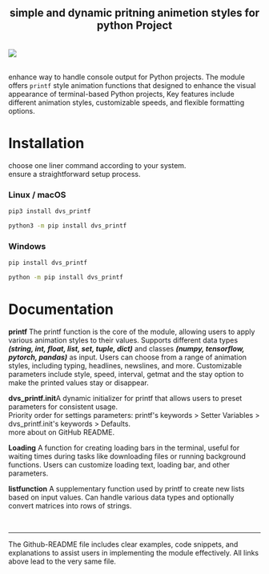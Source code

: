 
<div class="onelinetext" align="center" style="padding-top:35px;"><h2>simple and dynamic pritning animetion styles for python Project</h2></div> 
<br>
<a href="https://github.com/dhruvan-vyas/dvs_printf">
<img src="https://github.com/dhruvan-vyas/dvs_printf/blob/main/card_3.png?raw=true"><br></a>
<br>

enhance way to handle console output for Python projects. The module offers `printf` style animation functions that designed to enhance the visual 
appearance of terminal-based Python projects, Key features include different animation styles, customizable speeds, and flexible formatting options.



# Installation
choose one liner command according to your system. \
ensure a straightforward setup process. 

### Linux / macOS
```bash
pip3 install dvs_printf
``` 
```bash
python3 -m pip install dvs_printf
```

### Windows
```bash
pip install dvs_printf
```
```bash
python -m pip install dvs_printf
```

# Documentation

<a href="http://google.com/" style="text-decoration:none">**printf**</a> The printf function is the core of the module, allowing users to apply various animation styles to their values. Supports different data types ***(string, int, float, list, set, tuple, dict)*** and classes ***(numpy, tensorflow, pytorch, pandas)*** as input. 
Users can choose from a range of animation styles, including typing, headlines, newslines, and more. 
Customizable parameters include style, speed, interval, getmat and the stay option to make the printed values stay or disappear. 

<a href="http://google.com/" style="text-decoration:none">**dvs_printf.init**</a>A dynamic initializer for printf that allows users to preset parameters for consistent usage.  
Priority order for settings parameters: printf's keywords > Setter Variables > dvs_printf.init's keywords > Defaults. <br>
more about on GitHub README.

<a href="http://google.com/" style="text-decoration:none">**Loading**</a>
A function for creating loading bars in the terminal, useful for waiting times during tasks like downloading files or running background functions. 
Users can customize loading text, loading bar, and other parameters. 

<a href="http://google.com/" style="text-decoration:none">**listfunction**</a> A supplementary function used by printf to create new lists based on input values. 
Can handle various data types and optionally convert matrices into rows of strings. 

<br>

***

The <a href="https://google.com" style="text-decoration:none">Github-README</a> file includes clear examples, code snippets, and explanations to assist users in implementing the module effectively. 
All links above lead to the very same file.





